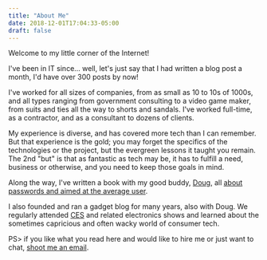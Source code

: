 ```yaml
---
title: "About Me"
date: 2018-12-01T17:04:33-05:00
draft: false
---
```


Welcome to my little corner of the Internet!

I've been in IT since... well, let's just say that I had written a blog post a month, I'd have over 300 posts by now!

I've worked for all sizes of companies, from as small as 10 to 10s of 1000s, and all types ranging from government consulting to a video game maker, from suits and ties all the way to shorts and sandals. I've worked full-time, as a contractor, and as a consultant to dozens of clients.

My experience is diverse, and has covered more tech than I can remember. But that experience is the gold; you may forget the specifics of the technologies or the project, but the evergreen lessons it taught you remain. The 2nd "but" is that as fantastic as tech may be, it has to fulfill a need, business or otherwise, and you need to keep those goals in mind.

Along the way, I've written a book with my good buddy, [Doug](https://www.linkedin.com/in/dougfelteau/), all [about passwords and aimed at the average user](http://www.amazon.com/dp/B00R0AVVPG/?tag=kjh-blog-20).

I also founded and ran a gadget blog for many years, also with Doug. We regularly attended [CES](https://www.ces.tech/) and related electronics shows and learned about the sometimes capricious and often wacky world of consumer tech.

PS> if you like what you read here and would like to hire me or just want to chat, [shoot me an email](mailto:kjh%2Bblog@exocloudventures.com?subject=Contact%20via%20Blog).
